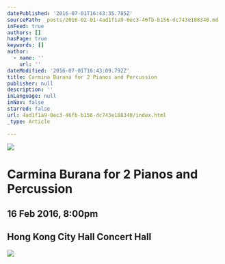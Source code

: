 ```yaml
---
datePublished: '2016-07-01T16:43:35.785Z'
sourcePath: _posts/2016-02-01-4ad1f1a9-0ec3-46fb-b156-dc743e188340.md
inFeed: true
authors: []
hasPage: true
keywords: []
author:
  - name: ''
    url: ''
dateModified: '2016-07-01T16:43:09.792Z'
title: Carmina Burana for 2 Pianos and Percussion
publisher: null
description: ''
inLanguage: null
inNav: false
starred: false
url: 4ad1f1a9-0ec3-46fb-b156-dc743e188340/index.html
_type: Article

---
```

![](https://s3-us-west-2.amazonaws.com/the-grid-img/p/76ba57de0dbe47338ab6013b183a1ce181be48ad.jpg)

# Carmina Burana for 2 Pianos and Percussion

## 16 Feb 2016, 8:00pm

## Hong Kong City Hall Concert Hall
![](https://s3-us-west-2.amazonaws.com/the-grid-img/p/98d4bd341fdc7e12730fc19d9eda1e690c4f1355.jpg)